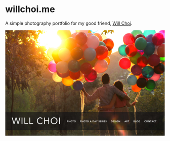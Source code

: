 willchoi.me
===========

A simple photography portfolio for my good friend, [Will Choi](http://www.willschoi.com/).

![willchoi.me](https://github.com/johncadengo/willchoi.me/raw/master/screen.jpg)
